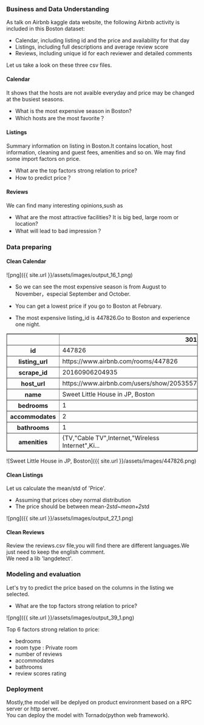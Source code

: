 ### Business and Data Understanding

As talk on Airbnb kaggle data website, the following Airbnb activity is included in this Boston dataset: 

* Calendar, including listing id and the price and availability for that day
* Listings, including full descriptions and average review score 
* Reviews, including unique id for each reviewer and detailed comments 


Let us take a look on these three csv files.

#### Calendar


It shows that the hosts are not avaible everyday and price may be changed at the busiest seasons. 

* What is the most expensive season in Boston? 
* Which hosts are the most favorite？

#### Listings


Summary information on listing in Boston.It contains location, host information, cleaning and guest fees, amenities and so on.
We may find some import factors on price.

* What are the top factors strong relation to price?
* How to predict price？


#### Reviews


We can find many interesting opinions,sush as 

* What are the most attractive facilities? It is big bed, large room or location?
* What will lead to bad impression？

### Data preparing

#### Clean Calendar



![png]({{ site.url }}/assets/images/output_16_1.png)


* So we can see the most expensive season is from August to November，especial September and October. 
* You can get a lowest price if you go to Boston at February.



* The most expensive listing_id is 447826.Go to Boston and experience one night.


<div>
<style scoped>
    .dataframe tbody tr th:only-of-type {
        vertical-align: middle;
    }

    .dataframe tbody tr th {
        vertical-align: top;
    }

    .dataframe thead th {
        text-align: right;
    }
</style>
<table border="1" class="dataframe">
  <thead>
    <tr style="text-align: right;">
      <th></th>
      <th>301</th>
    </tr>
  </thead>
  <tbody>
    <tr>
      <th>id</th>
      <td>447826</td>
    </tr>
    <tr>
      <th>listing_url</th>
      <td>https://www.airbnb.com/rooms/447826</td>
    </tr>
    <tr>
      <th>scrape_id</th>
      <td>20160906204935</td>
    </tr>
    <tr>
      <th>host_url</th>
      <td>https://www.airbnb.com/users/show/2053557</td>
    </tr>
    <tr>
      <th>name</th>
      <td>Sweet Little House in JP, Boston</td>
    </tr>
    <tr>
      <th>bedrooms</th>
      <td>1</td>
    </tr>
    <tr>
      <th>accommodates</th>
      <td>2</td>
    </tr>
    <tr>
      <th>bathrooms</th>
      <td>1</td>
    </tr>
    <tr>
      <th>amenities</th>
      <td>{TV,"Cable TV",Internet,"Wireless Internet",Ki...</td>
    </tr>
  </tbody>
</table>
</div>



![Sweet Little House in JP, Boston]({{ site.url }}/assets/images/447826.png)

#### Clean Listings


Let us calculate the mean/std of 'Price'.

* Assuming that prices obey normal distribution
* The price should be between mean-2*std~mean+2*std



![png]({{ site.url }}/assets/images/output_27_1.png)



#### Clean Reviews

Review the reviews.csv file,you will find there are different languages.We just need to keep the english comment.<br>
We need a lib 'langdetect'.






### Modeling and  evaluation

Let's try to predict the price based on the columns in the listing we selected.


* What are the top factors strong relation to price?




![png]({{ site.url }}/assets/images/output_39_1.png)


Top 6 factors strong relation to price:

* bedrooms
* room type : Private room
* number of reviews
* accommodates
* bathrooms
* review scores rating


### Deployment

Mostly,the model will be deplyed on product environment based on a RPC server or http server.<br>
You can deploy the model with Tornado(python web framework).


